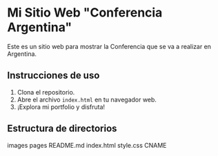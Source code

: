 # Mi Sitio Web "Conferencia Argentina"

Este es un sitio web para mostrar la Conferencia que se va a realizar en Argentina.

## Instrucciones de uso

1. Clona el repositorio.
2. Abre el archivo `index.html` en tu navegador web.
3. ¡Explora mi portfolio y disfruta!

## Estructura de directorios
images
pages
README.md
index.html
style.css
CNAME
